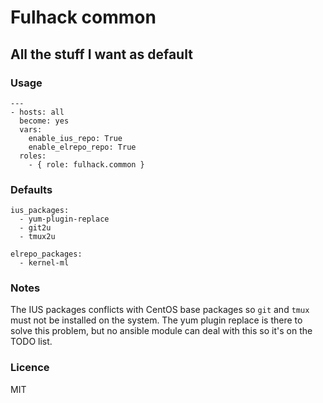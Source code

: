 # Fulhack common

## All the stuff I want as default

### Usage

```
---
- hosts: all
  become: yes
  vars:
    enable_ius_repo: True
    enable_elrepo_repo: True
  roles:
    - { role: fulhack.common }
```

### Defaults

```
ius_packages:
  - yum-plugin-replace
  - git2u
  - tmux2u

elrepo_packages:
  - kernel-ml
```

### Notes

The IUS packages conflicts with CentOS base packages so `git` and `tmux` must
not be installed on the system. The yum plugin replace is there to solve this
problem, but no ansible module can deal with this so it's on the TODO list.

### Licence

MIT
